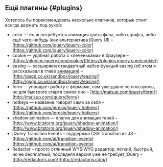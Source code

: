 ## Ещё плагины {#plugins}

Хотелось бы порекомендовать несколько плагинов, которые стоит всегда держать под рукой:
* color — если потребуется анимация цвета фона, либо шрифта, либо ещё чего-нибудь (как альтернатива jQuery UI) –
[https://github.com/jquery/jquery-color](https://github.com/jquery/jquery-color)
* cookie — удобная работа с «печеньками» в браузере –
[https://plugins.jquery.com/cookie/](https://plugins.jquery.com/cookie/)
* easing — расширяем стандартный набор функций easing (об этом я рассказывал в главе [анимация](../30_events/touch.md#445091657886621-_40%_Анимация)) –
[http://gsgd.co.uk/sandbox/jquery/easing/](http://gsgd.co.uk/sandbox/jquery/easing/)
* form — упрощает работу с формами, сам уже давно не пользуюсь, но для быстрого старта самое оно –
[http://malsup.com/jquery/form/](http://malsup.com/jquery/form/)
* hotkeys — название говорит само за себя –
[https://github.com/jeresig/jquery.hotkeys](https://github.com/jeresig/jquery.hotkeys)
* shadow animation — плагин для анимации теней –
[http://www.bitstorm.org/jquery/shadow-animation/](http://www.bitstorm.org/jquery/shadow-animation/)
* jQuery Transition Events – поддержка CSS Transition из JS –
[https://github.com/ai/transition-events](https://github.com/ai/transition-events)
* Redactor – просто отличный WYSIWYG редактор, лёгкий, быстрый, но не бесплатный; последняя версия уже не требует jQuery - 
[http://redactorjs.com/](http://redactorjs.com/)
